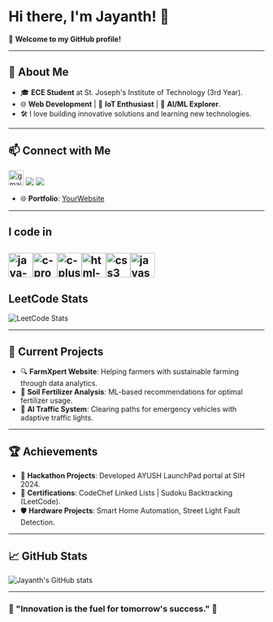 # Hi there, I'm Jayanth! 👋

🌟 **Welcome to my GitHub profile!**

---

## 🚀 About Me

- 🎓 **ECE Student** at St. Joseph's Institute of Technology (3rd Year).
- 🌐 **Web Development** | 🌱 **IoT Enthusiast** | 🤖 **AI/ML Explorer**.
- 🛠️ I love building innovative solutions and learning new technologies.

---

## 📫 Connect with Me

[<img width="30" height="30" src="https://img.icons8.com/fluency/48/gmail-new.png" alt="gmail-new"/>](mailto:jayanthprathab2004@outlook.com) [<img src="https://img.shields.io/badge/LinkedIn-0077B5?style=for-the-badge&logo=linkedin&logoColor=white">](https://www.linkedin.com/in/jayanth-prathab-rajavelu-214128258/) [<img src="https://img.shields.io/badge/-LeetCode-FFA116?style=for-the-badge&logo=LeetCode&logoColor=black">](https://leetcode.com/u/JayanthPrathabSR/)
- 🌐 **Portfolio**: [YourWebsite](https://yourwebsite.com)

---


## I code in

<img width="48" height="48" src="https://img.icons8.com/color/48/java-coffee-cup-logo--v1.png" alt="java-coffee-cup-logo--v1"/><img width="48" height="48" src="https://img.icons8.com/color/48/c-programming.png" alt="c-programming"/><img width="48" height="48" src="https://img.icons8.com/color/48/c-plus-plus-logo.png" alt="c-plus-plus-logo"/><img width="48" height="48" src="https://img.icons8.com/color/48/html-5--v2.png" alt="html-5--v2"/><img width="48" height="48" src="https://img.icons8.com/fluency/48/css3.png" alt="css3"/><img width="48" height="48" src="https://img.icons8.com/fluency/48/javascript.png" alt="javascript"/>
---
## LeetCode Stats 

![LeetCode Stats](https://leetcard.jacoblin.cool/JayanthPrathabSR?theme=dark&font=Palanquin%20Dark&ext=contest)

---

## 🌟 Current Projects

- 🔍 **FarmXpert Website**: Helping farmers with sustainable farming through data analytics.
- 🌱 **Soil Fertilizer Analysis**: ML-based recommendations for optimal fertilizer usage.
- 🏥 **AI Traffic System**: Clearing paths for emergency vehicles with adaptive traffic lights.

---

## 🏆 Achievements

- 🥇 **Hackathon Projects**: Developed AYUSH LaunchPad portal at SIH 2024.
- 🎯 **Certifications**: CodeChef Linked Lists | Sudoku Backtracking (LeetCode).
- 🛡️ **Hardware Projects**: Smart Home Automation, Street Light Fault Detection.

---

## 📈 GitHub Stats

![Jayanth's GitHub stats](https://github-readme-stats.vercel.app/api?username=jayanth&show_icons=true&theme=radical)

---

### 🌟 "Innovation is the fuel for tomorrow's success." 🚀
